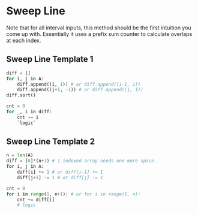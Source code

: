 # Sweep Line

Note that for all interval inputs, this method should be the first intuition you come up with.
Essentially it uses a prefix sum counter to calculate overlaps at each index.

## Sweep Line Template 1

``` py
diff = []
for i, j in A:
    diff.append((i, 1)) # or diff.append((i-1, 1))
    diff.append((j+1, -1)) # or diff.append((j, 1))
diff.sort()

cnt = 0
for _, i in diff:
    cnt += i
    `logic`
```

## Sweep Line Template 2

``` py
n = len(A)
diff = [0]*(n+1) # 1 indexed array needs one more space.
for i, j in A:
    diff[i] += 1 # or diff[i-1] += 1
    diff[j+1] -= 1 # or diff[j] -= 1

cnt = 0
for i in range(1, n+1): # or for i in range(1, n):
    cnt += diff[i]
    # logic
```
